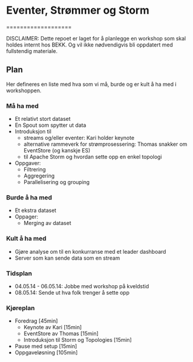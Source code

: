 # Eventer, Strømmer og Storm
===================

DISCLAIMER: Dette repoet er laget for å planlegge en workshop som skal holdes internt hos BEKK. Og vil ikke nødvendigvis bli oppdatert med fullstendig materiale. 

## Plan 

Her defineres en liste med hva som vi må, burde og er kult å ha med i workshoppen. 

### Må ha med

* Et relativt stort dataset
* En Spout som spytter ut data
* Introduksjon til 
  - streams og/eller eventer: Kari holder keynote
  - alternative rammeverk for strømprosessering: Thomas snakker om EventStore (og kanskje ES) 
  - til Apache Storm og hvordan sette opp en enkel topologi
* Oppgaver:
  - Filtrering
  - Aggregering
  - Parallelisering og grouping

### Burde å ha med

* Et ekstra dataset
* Oppager:
  - Merging av dataset

### Kult å ha med

* Gjøre analyse om til en konkurranse med et leader dashboard
* Server som kan sende data som en stream

### Tidsplan
* 04.05.14 - 06.05.14: Jobbe med workshop på kveldstid
* 08.05.14: Sende ut hva folk trenger å sette opp 

### Kjøreplan
* Foredrag [45min]
  - Keynote av Kari [15min]
  - EventStore av Thomas [15min]
  - Introduksjon til Storm og Topologies [15min]
* Pause med setup [15min]
* Oppgaveløsning [105min]
